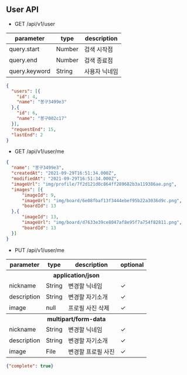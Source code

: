 ## User API

- GET /api/v1/user

|parameter|type|description|
|---|---|---|
|query.start|Number|검색 시작점|
|query.end|Number|검색 종료점|
|query.keyword|String|사용자 닉네임|

```json
{
  "users": [{
    "id": 4,
    "name": "봉구3499e3"
  },{
    "id": 6,
    "name": "봉구002c17"
  }],
  "requestEnd": 15,
  "lastEnd": 2
}
```

- GET /api/v1/user/me

```json
{
  "name": "봉구3499e3",
  "createdAt": "2021-09-29T16:51:34.000Z",
  "modifiedAt": "2021-09-29T16:51:34.000Z",
  "imageUrl": "img/profile/7f2d121d0c864ff289682b3a119386ae.png",
  "images": [{
      "imageId": 9,
      "imageUrl": "img/board/6e08fbaf13f3444ebef95b22a3036d9c.png",
      "boardId": 13
  },{
      "imageId": 13,
      "imageUrl": "img/board/d7633e39ce8047af8e95f7a754f82811.png",
      "boardId": 13
  }]
}
```

- PUT /api/v1/user/me

<table>
<tr><th>parameter</th><th>type</th><th>description</th><th>optional</th></tr>
<tr><th colspan="4">application/json</th></tr>
<tr><td>nickname</td><td>String</td><td>변경할 닉네임</td><td>✓</td></tr>
<tr><td>description</td><td>String</td><td>변경할 자기소개</td><td>✓</td></tr>
<tr><td>image</td><td>null</td><td>프로필 사진 삭제</td><td>✓</td></tr>
<tr><th colspan="4">multipart/form-data</th></tr>
<tr><td>nickname</td><td>String</td><td>변경할 닉네임</td><td>✓</td></tr>
<tr><td>description</td><td>String</td><td>변경할 자기소개</td><td>✓</td></tr>
<tr><td>image</td><td>File</td><td>변경할 프로필 사진</td><td>✓</td></tr>
</table>

```json
{"complete": true}
```

